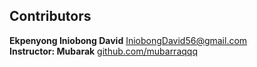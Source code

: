 
## Contributors

**Ekpenyong Iniobong David** [IniobongDavid56@gmail.com](mailto:IniobongDavid56@gmail.com)  
**Instructor: Mubarak** [github.com/mubarraqqq](https://github.com/mubarraqqq)

